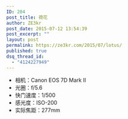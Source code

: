 ```yaml
---
ID: 204
post_title: 荷花
author: ZE3kr
post_date: 2015-07-12 13:54:39
post_excerpt: ""
layout: post
permalink: https://ze3kr.com/2015/07/lotus/
published: true
dsq_thread_id:
  - "4124227949"
---
```

+ 相机：Canon EOS 7D Mark II
+ 光圈：f/5.6
+ 快门速度：1/500
+ 感光度：ISO-200
+ 实际焦距：277mm